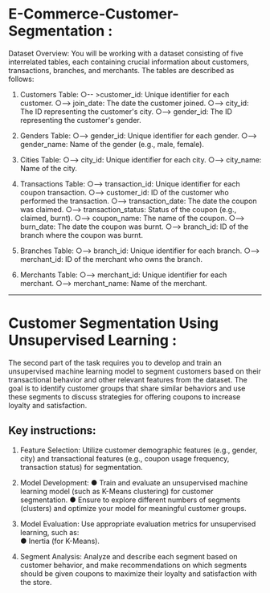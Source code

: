 # E-Commerce-Customer-Segmentation :

Dataset Overview:  You will be working with a dataset consisting of five interrelated tables, each containing crucial  information about customers, transactions, branches, and merchants. The tables are described 
as follows: 

1. Customers Table: 
○-- >customer_id: Unique identifier for each customer. 
○--> join_date: The date the customer joined. 
○--> city_id: The ID representing the customer's city. 
○--> gender_id: The ID representing the customer's gender.

2. Genders Table: 
○--> gender_id: Unique identifier for each gender. 
○--> gender_name: Name of the gender (e.g., male, female).

3. Cities Table: 
○--> city_id: Unique identifier for each city. 
○--> city_name: Name of the city.

4. Transactions Table: 
○--> transaction_id: Unique identifier for each coupon transaction. 
○--> customer_id: ID of the customer who performed the transaction. 
○--> transaction_date: The date the coupon was claimed. 
○--> transaction_status: Status of the coupon (e.g., claimed, burnt).
○--> coupon_name: The name of the coupon. 
○--> burn_date: The date the coupon was burnt. 
○--> branch_id: ID of the branch where the coupon was burnt.

5. Branches Table: 
○--> branch_id: Unique identifier for each branch. 
○--> merchant_id: ID of the merchant who owns the branch.

6. Merchants Table: 
○--> merchant_id: Unique identifier for each merchant. 
○--> merchant_name: Name of the merchant.

-----------------------------------------------------------------------------------------------------------------------------

# Customer Segmentation Using Unsupervised Learning :

The second part of the task requires you to develop and train an unsupervised machine learning 
model to segment customers based on their transactional behavior and other relevant features 
from the dataset. The goal is to identify customer groups that share similar behaviors and use 
these segments to discuss strategies for offering coupons to increase loyalty and satisfaction. 

## Key instructions: 

1. Feature Selection: Utilize customer demographic features (e.g., gender, city) and 
transactional features (e.g., coupon usage frequency, transaction status) for 
segmentation.

3. Model Development: 
● Train and evaluate an unsupervised machine learning model (such as K-Means clustering) for customer segmentation. 
● Ensure to explore different numbers of segments (clusters) and optimize your model 
for meaningful customer groups.

5. Model Evaluation: Use appropriate evaluation metrics for unsupervised learning, such as:  
● Inertia (for K-Means). 
  

6. Segment Analysis:
   Analyze and describe each segment based on customer behavior, and make recommendations on which segments should be given coupons to maximize their 
loyalty and satisfaction with the store.
